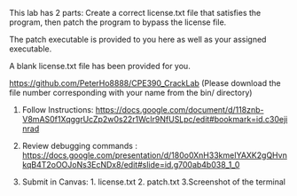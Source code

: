 This lab has 2 parts: Create a correct license.txt file that satisfies the program, then patch the program to bypass the license file.

The patch executable is provided to you here as well as your assigned executable.

A blank license.txt file has been provided for you.

https://github.com/PeterHo8888/CPE390_CrackLab (Please download the file number corresponding with your name from the bin/ directory)

1. Follow Instructions:
https://docs.google.com/document/d/118znb-V8mAS0f1XqggrUcZp2w0s22r1WcIr9NfUSLpc/edit#bookmark=id.c30ejinrad

2. Review debugging commands :
https://docs.google.com/presentation/d/180o0XnH33kmeIYAXK2gQHvnkqB4T2oOOJoNs3EcNDx8/edit#slide=id.g700ab4b038_1_0

3. Submit in Canvas: 1. license.txt 2. patch.txt 3.Screenshot of the terminal 
